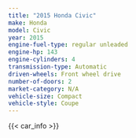 ```yaml
---
title: "2015 Honda Civic"
make: Honda
model: Civic
year: 2015
engine-fuel-type: regular unleaded
engine-hp: 143
engine-cylinders: 4
transmission-type: Automatic
driven-wheels: Front wheel drive
number-of-doors: 2
market-category: N/A
vehicle-size: Compact
vehicle-style: Coupe
---
```


{{< car_info >}}

